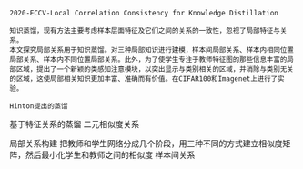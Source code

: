 	2020-ECCV-Local Correlation Consistency for Knowledge Distillation

	知识蒸馏，现有方法主要考虑样本层面特征及它们之间的关系的一致性，忽视了局部特征与关系。
	本文探究局部关系用于知识蒸馏。对三种局部知识进行建模，样本间局部关系、样本内相同位置局部关系、样本内不同位置局部关系。此外，为了使学生专注于教师特征图的那些信息丰富的局部区域，提出了一个新颖的类感知注意模块，以突出显示与类别相关的区域，并消除与类别无关的区域，这使局部相关知识更加丰富、准确而有价值。在CIFAR100和Imagenet上进行了实验。

	Hinton提出的蒸馏
 
   基于特征关系的蒸馏 
二元相似度关系
 

局部关系构建
	把教师和学生网络分成几个阶段，用三种不同的方式建立相似度矩阵，然后最小化学生和教师之间的相似度
样本间关系
